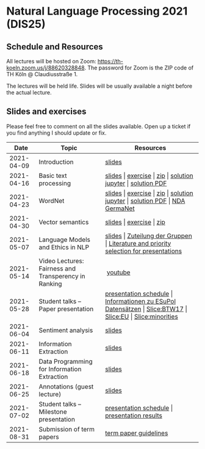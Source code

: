 # Natural Language Processing 2021 (DIS25)

## Schedule and Resources 

All lectures will be hosted on Zoom: https://th-koeln.zoom.us/j/88620328848. The password for Zoom is the ZIP code of TH Köln @ Claudiusstraße 1. 

The lectures will be held life. Slides will be usually available a night before the actual lecture. 

## Slides and exercises

Please feel free to comment on all the slides available. Open up a ticket if you find anything I should update or fix. 


| Date       | Topic                                 | Resources      |
|------------|---------------------------------------|----------------|
| 2021-04-09 | Introduction                          | [slides](slides/DIS25-01-Introduction.pdf) |
| 2021-04-16 | Basic text processing                 | [slides](slides/DIS25-02-BasicTextProcessing.pdf) \| [exercise](tutorials/DIS25_tutorial_1.pdf) \| [zip](tutorials/DIS25_tutorial_1.zip) \| [solution jupyter](tutorials/DIS25_1_solution.ipynb) \| [solution PDF](tutorials/DIS25_1_solution.pdf)  |
| 2021-04-23 | WordNet                               | [slides](slides/DIS25-03-WordNet.pdf) \| [exercise](tutorials/DIS25_tutorial_2.pdf) \| [zip](tutorials/DIS25_tutorial_2.zip) \| [solution jupyter](tutorials/DIS25_2_solution.ipynb) \| [solution PDF](tutorials/DIS25_2_solution.pdf) \| [NDA GermaNet](tutorials/Classroom-Student-Germanet.pdf) |
| 2021-04-30 | Vector semantics                      | [slides](slides/DIS25-04-VectorSemantics.pdf) \| [exercise](tutorials/DIS25_tutorial_3.pdf) \| [zip](tutorials/DIS25_tutorial_3.zip) |
| 2021-05-07 | Language Models and Ethics in NLP     | [slides](slides/DIS25-05-LM-Ethics.pdf) \| [Zuteilung der Gruppen](groups.md) \| [Literature and priority selection for presentations](tutorials/DIS25_Literaturliste.pdf) |
| 2021-05-14 | Video Lectures: Fairness and Transperency in Ranking | [youtube](https://www.youtube.com/watch?v=keGPIxQVTY4)|
| 2021-05-28 | Student talks – Paper presentation    | [presentation schedule](schedule-2021-05-28.md) \| [Informationen zu ESuPol Datensätzen](ESuPol_Datensätze_Übersicht.pdf) \| [Slice:BTW17](suggestions_btw17_slice.csv) \| [Slice:EU](suggestions_eu_slice.csv) \| [Slice:minorities](suggestions_minorities_slice.csv) |
| 2021-06-04 | Sentiment analysis                    | [slides](slides/DIS25-08-Sentiments.pdf) |
| 2021-06-11 | Information Extraction                | [slides](slides/DIS25-09-infoextract.pdf)|
| 2021-06-18 | Data Programming for Information Extraction  | [slides](slides/DIS25-10-infoextract2.pdf) |
| 2021-06-25 | Annotations (guest lecture)           | [slides](slides/DIS25-11-annotations.pdf) | 
| 2021-07-02 | Student talks – Milestone presentation| [presentation schedule](schedule-2021-07-02.md) \| [presentation results](presentations_results.md) |
| 2021-08-31 | Submission of term papers             | [term paper guidelines](term_paper_guidelines.md) |






